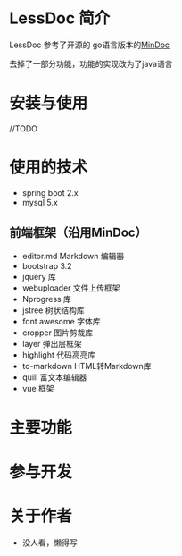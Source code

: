 # LessDoc 简介


LessDoc 参考了开源的 go语言版本的[MinDoc](http://doc.iminho.me)

去掉了一部分功能，功能的实现改为了java语言

# 安装与使用
//TODO

# 使用的技术

- spring boot 2.x
- mysql 5.x

## 前端框架（沿用MinDoc）

- editor.md Markdown 编辑器
- bootstrap 3.2
- jquery 库
- webuploader 文件上传框架
- Nprogress 库
- jstree 树状结构库
- font awesome 字体库
- cropper 图片剪裁库
- layer 弹出层框架
- highlight 代码高亮库
- to-markdown HTML转Markdown库
- quill 富文本编辑器
- vue 框架


# 主要功能


# 参与开发
 
 
# 关于作者
- 没人看，懒得写
